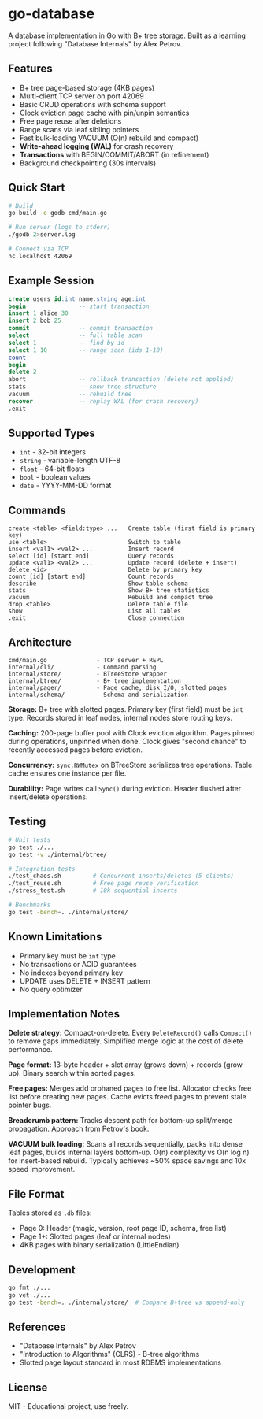 # go-database

A database implementation in Go with B+ tree storage. Built as a learning project following "Database Internals" by Alex Petrov.

## Features

- B+ tree page-based storage (4KB pages)
- Multi-client TCP server on port 42069
- Basic CRUD operations with schema support
- Clock eviction page cache with pin/unpin semantics
- Free page reuse after deletions
- Range scans via leaf sibling pointers
- Fast bulk-loading VACUUM (O(n) rebuild and compact)
- **Write-ahead logging (WAL)** for crash recovery
- **Transactions** with BEGIN/COMMIT/ABORT (in refinement)
- Background checkpointing (30s intervals)

## Quick Start

```bash
# Build
go build -o godb cmd/main.go

# Run server (logs to stderr)
./godb 2>server.log

# Connect via TCP
nc localhost 42069
```

## Example Session

```sql
create users id:int name:string age:int
begin               -- start transaction
insert 1 alice 30
insert 2 bob 25
commit              -- commit transaction
select              -- full table scan
select 1            -- find by id
select 1 10         -- range scan (ids 1-10)
count
begin
delete 2
abort               -- rollback transaction (delete not applied)
stats               -- show tree structure
vacuum              -- rebuild tree
recover             -- replay WAL (for crash recovery)
.exit
```

## Supported Types

- `int` - 32-bit integers
- `string` - variable-length UTF-8
- `float` - 64-bit floats
- `bool` - boolean values
- `date` - YYYY-MM-DD format

## Commands

```
create <table> <field:type> ...   Create table (first field is primary key)
use <table>                       Switch to table
insert <val1> <val2> ...          Insert record
select [id] [start end]           Query records
update <val1> <val2> ...          Update record (delete + insert)
delete <id>                       Delete by primary key
count [id] [start end]            Count records
describe                          Show table schema
stats                             Show B+ tree statistics
vacuum                            Rebuild and compact tree
drop <table>                      Delete table file
show                              List all tables
.exit                             Close connection
```

## Architecture

```
cmd/main.go              - TCP server + REPL
internal/cli/            - Command parsing
internal/store/          - BTreeStore wrapper
internal/btree/          - B+ tree implementation
internal/pager/          - Page cache, disk I/O, slotted pages
internal/schema/         - Schema and serialization
```

**Storage:** B+ tree with slotted pages. Primary key (first field) must be `int` type. Records stored in leaf nodes, internal nodes store routing keys.

**Caching:** 200-page buffer pool with Clock eviction algorithm. Pages pinned during operations, unpinned when done. Clock gives "second chance" to recently accessed pages before eviction.

**Concurrency:** `sync.RWMutex` on BTreeStore serializes tree operations. Table cache ensures one instance per file.

**Durability:** Page writes call `Sync()` during eviction. Header flushed after insert/delete operations.

## Testing

```bash
# Unit tests
go test ./...
go test -v ./internal/btree/

# Integration tests
./test_chaos.sh         # Concurrent inserts/deletes (5 clients)
./test_reuse.sh         # Free page reuse verification
./stress_test.sh        # 10k sequential inserts

# Benchmarks
go test -bench=. ./internal/store/
```

## Known Limitations

- Primary key must be `int` type
- No transactions or ACID guarantees
- No indexes beyond primary key
- UPDATE uses DELETE + INSERT pattern
- No query optimizer

## Implementation Notes

**Delete strategy:** Compact-on-delete. Every `DeleteRecord()` calls `Compact()` to remove gaps immediately. Simplified merge logic at the cost of delete performance.

**Page format:** 13-byte header + slot array (grows down) + records (grow up). Binary search within sorted pages.

**Free pages:** Merges add orphaned pages to free list. Allocator checks free list before creating new pages. Cache evicts freed pages to prevent stale pointer bugs.

**Breadcrumb pattern:** Tracks descent path for bottom-up split/merge propagation. Approach from Petrov's book.

**VACUUM bulk loading:** Scans all records sequentially, packs into dense leaf pages, builds internal layers bottom-up. O(n) complexity vs O(n log n) for insert-based rebuild. Typically achieves ~50% space savings and 10x speed improvement.

## File Format

Tables stored as `.db` files:
- Page 0: Header (magic, version, root page ID, schema, free list)
- Page 1+: Slotted pages (leaf or internal nodes)
- 4KB pages with binary serialization (LittleEndian)

## Development

```bash
go fmt ./...
go vet ./...
go test -bench=. ./internal/store/  # Compare B+tree vs append-only
```

## References

- "Database Internals" by Alex Petrov
- "Introduction to Algorithms" (CLRS) - B-tree algorithms
- Slotted page layout standard in most RDBMS implementations

## License

MIT - Educational project, use freely.
